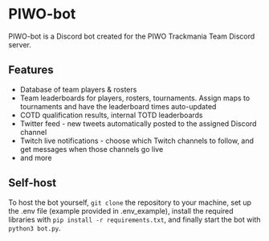 # PIWO-bot

PIWO-bot is a Discord bot created for the PIWO Trackmania Team Discord server.

## Features
* Database of team players & rosters
* Team leaderboards for players, rosters, tournaments. Assign maps to tournaments and have the leaderboard times auto-updated
* COTD qualification results, internal TOTD leaderboards
* Twitter feed - new tweets automatically posted to the assigned Discord channel
* Twitch live notifications - choose which Twitch channels to follow, and get messages when those channels go live
* and more

## Self-host
To host the bot yourself, ```git clone``` the repository to your machine, set up the .env file (example provided in .env_example), install the required libraries with ```pip install -r requirements.txt```, and finally start the bot with ```python3 bot.py```.